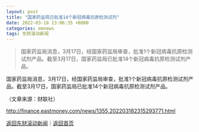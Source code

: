 ```yaml
---
layout: post
title: "国家药监局已批准14个新冠病毒抗原检测试剂"
date: 2022-03-18 13:06:35 +0800
categories: emnews
tags: 东财滚动新闻
---
```

> 国家药监局消息，3月17日，经国家药监局审查，批准1个新冠病毒抗原检测试剂产品。截至3月17日，国家药监局已批准14个新冠病毒抗原检测试剂产品。

<p>国家药监局消息，3月17日，经国家药监局审查，批准1个新冠病毒抗原检测试剂产品。截至3月17日，国家药监局已批准14个新冠病毒抗原检测试剂产品。</p><p class="em_media">（文章来源：财联社）</p>

<http://finance.eastmoney.com/news/1355,202203182315293771.html>

[返回东财滚动新闻](//finews.withounder.com/emnews/)｜[返回首页](//finews.withounder.com/)